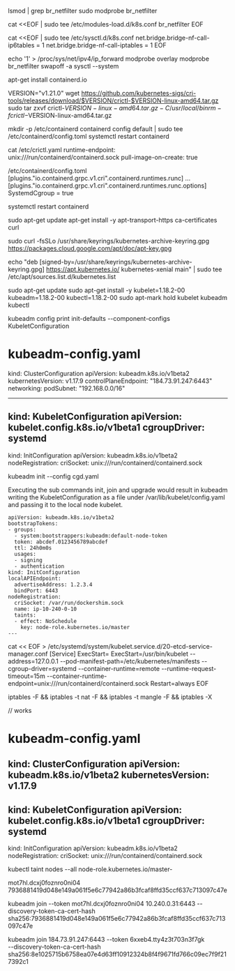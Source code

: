 lsmod | grep br_netfilter
sudo modprobe br_netfilter

cat <<EOF | sudo tee /etc/modules-load.d/k8s.conf
br_netfilter
EOF

cat <<EOF | sudo tee /etc/sysctl.d/k8s.conf
net.bridge.bridge-nf-call-ip6tables = 1
net.bridge.bridge-nf-call-iptables = 1
EOF

echo '1' > /proc/sys/net/ipv4/ip_forward
modprobe overlay
modprobe br_netfilter
swapoff -a
sysctl --system

apt-get install  containerd.io


VERSION="v1.21.0"
wget https://github.com/kubernetes-sigs/cri-tools/releases/download/$VERSION/crictl-$VERSION-linux-amd64.tar.gz
sudo tar zxvf crictl-$VERSION-linux-amd64.tar.gz -C /usr/local/bin
rm -f crictl-$VERSION-linux-amd64.tar.gz


mkdir -p /etc/containerd
containerd config default | sudo tee /etc/containerd/config.toml
systemctl restart containerd

cat /etc/crictl.yaml
runtime-endpoint: unix:///run/containerd/containerd.sock
pull-image-on-create: true

/etc/containerd/config.toml
[plugins."io.containerd.grpc.v1.cri".containerd.runtimes.runc]
  ...
  [plugins."io.containerd.grpc.v1.cri".containerd.runtimes.runc.options]
    SystemdCgroup = true

systemctl restart containerd


   sudo apt-get update
apt-get install -y apt-transport-https ca-certificates curl

sudo curl -fsSLo /usr/share/keyrings/kubernetes-archive-keyring.gpg https://packages.cloud.google.com/apt/doc/apt-key.gpg

echo "deb [signed-by=/usr/share/keyrings/kubernetes-archive-keyring.gpg] https://apt.kubernetes.io/ kubernetes-xenial main" | sudo tee /etc/apt/sources.list.d/kubernetes.list

sudo apt-get update
sudo apt-get install -y kubelet=1.18.2-00 kubeadm=1.18.2-00 kubectl=1.18.2-00
sudo apt-mark hold kubelet kubeadm kubectl


kubeadm config print init-defaults --component-configs KubeletConfiguration

# kubeadm-config.yaml
kind: ClusterConfiguration
apiVersion: kubeadm.k8s.io/v1beta2
kubernetesVersion: v1.17.9
controlPlaneEndpoint: "184.73.91.247:6443"
networking:
        podSubnet: "192.168.0.0/16"

---
kind: KubeletConfiguration
apiVersion: kubelet.config.k8s.io/v1beta1
cgroupDriver: systemd
---
kind: InitConfiguration
apiVersion: kubeadm.k8s.io/v1beta2
nodeRegistration:
  criSocket: unix:///run/containerd/containerd.sock
  

kubeadm init --config cgd.yaml  

Executing the sub commands init, join and upgrade would result in kubeadm writing the KubeletConfiguration as a file under /var/lib/kubelet/config.yaml and passing it to the local node kubelet.


```
apiVersion: kubeadm.k8s.io/v1beta2
bootstrapTokens:
- groups:
  - system:bootstrappers:kubeadm:default-node-token
  token: abcdef.0123456789abcdef
  ttl: 24h0m0s
  usages:
  - signing
  - authentication
kind: InitConfiguration
localAPIEndpoint:
  advertiseAddress: 1.2.3.4
  bindPort: 6443
nodeRegistration:
  criSocket: /var/run/dockershim.sock
  name: ip-10-240-0-10
  taints:
  - effect: NoSchedule
    key: node-role.kubernetes.io/master
---
```




cat << EOF > /etc/systemd/system/kubelet.service.d/20-etcd-service-manager.conf
[Service]
ExecStart=
ExecStart=/usr/bin/kubelet --address=127.0.0.1 --pod-manifest-path=/etc/kubernetes/manifests --cgroup-driver=systemd --container-runtime=remote --runtime-request-timeout=15m --container-runtime-endpoint=unix:///run/containerd/containerd.sock
Restart=always
EOF

iptables -F && iptables -t nat -F && iptables -t mangle -F && iptables -X


// works
# kubeadm-config.yaml
kind: ClusterConfiguration
apiVersion: kubeadm.k8s.io/v1beta2
kubernetesVersion: v1.17.9
---
kind: KubeletConfiguration
apiVersion: kubelet.config.k8s.io/v1beta1
cgroupDriver: systemd
---
kind: InitConfiguration
apiVersion: kubeadm.k8s.io/v1beta2
nodeRegistration:
  criSocket: unix:///run/containerd/containerd.sock
  

kubectl taint nodes --all node-role.kubernetes.io/master-

mot7hl.dcxj0foznro0ni04
7936881419d048e149a061f5e6c77942a86b3fcaf8ffd35ccf637c713097c47e

kubeadm join --token mot7hl.dcxj0foznro0ni04 10.240.0.31:6443 --discovery-token-ca-cert-hash sha256:7936881419d048e149a061f5e6c77942a86b3fcaf8ffd35ccf637c713097c47e





kubeadm join 184.73.91.247:6443 --token 6xxeb4.tty4z3t703n3f7gk \
    --discovery-token-ca-cert-hash sha256:8e1025715b6758ea07e4d63ff10912324b8f4f9671fd766c09ec7f9f217392c1